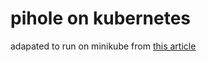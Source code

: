 # pihole on kubernetes

adapated to run on minikube from [this article](https://medium.com/@subtlepseudonym/pi-hole-on-kubernetes-87fc8cdeeb2e)
